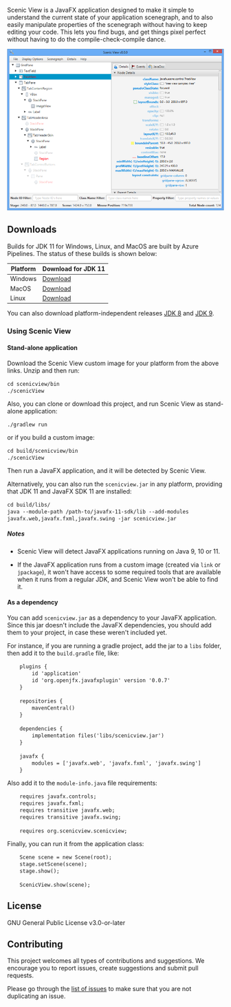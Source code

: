Scenic View is a JavaFX application designed to make it simple to understand the current state of your application scenegraph, and to also easily manipulate properties of the scenegraph without having to keep editing your code.
This lets you find bugs, and get things pixel perfect without having to do the compile-check-compile dance.

[![Scenic View Screenshot](screenshot.png)]()

## Downloads

Builds for JDK 11 for Windows, Linux, and MacOS are built by Azure Pipelines. The status of these builds is shown below:

| Platform | Download for JDK 11 |
|----------| ---------------------|
| Windows  | [Download](https://download.jonathangiles.net/downloads/scenic-view/scenicview-win.zip) |
| MacOS    | [Download](https://download.jonathangiles.net/downloads/scenic-view/scenicview-mac.zip) |
| Linux    | [Download](https://download.jonathangiles.net/downloads/scenic-view/scenicview-linux.zip) |

You can also download platform-independent releases [JDK 8](https://download.jonathangiles.net/downloads/scenic-view/scenic-view-8.7.0.zip) and [JDK 9](https://download.jonathangiles.net/downloads/scenic-view/scenic-view-9.0.0.zip).

### Using Scenic View

#### Stand-alone application

Download the Scenic View custom image for your platform from the above links. Unzip and then run:

	cd scenicview/bin
	./scenicView

Also, you can clone or download this project, and run Scenic View as stand-alone application:

	./gradlew run

or if you build a custom image:

	cd build/scenicview/bin
	./scenicView

Then run a JavaFX application, and it will be detected by Scenic View.

Alternatively, you can also run the `scenicview.jar` in any platform, providing that JDK 11 and JavaFX SDK 11 are installed:

	cd build/libs/
	java --module-path /path-to/javafx-11-sdk/lib --add-modules javafx.web,javafx.fxml,javafx.swing -jar scenicview.jar

##### Notes

- Scenic View will detect JavaFX applications running on Java 9, 10 or 11.

- If the JavaFX application runs from a custom image (created via `link` or `jpackage`), it won't
  have access to some required tools that are available when it runs from a regular JDK, and Scenic View won't be
  able to find it.

#### As a dependency

You can add `scenicview.jar` as a dependency to your JavaFX application. Since this jar doesn't include
the JavaFX dependencies, you should add them to your project, in case these weren't included yet.

For instance, if you are running a gradle project, add the jar to a `libs` folder, then add it to the `build.gradle` file, like:

        plugins {
            id 'application'
            id 'org.openjfx.javafxplugin' version '0.0.7'
        }

        repositories {
            mavenCentral()
        }

        dependencies {
            implementation files('libs/scenicview.jar')
        }

        javafx {
            modules = ['javafx.web', 'javafx.fxml', 'javafx.swing']
        }

Also add it to the `module-info.java` file requirements:

        requires javafx.controls;
        requires javafx.fxml;
        requires transitive javafx.web;
        requires transitive javafx.swing;

        requires org.scenicview.scenicview;

Finally, you can run it from the application class:

        Scene scene = new Scene(root);
        stage.setScene(scene);
        stage.show();
        
        ScenicView.show(scene);

## License

GNU General Public License v3.0-or-later

## Contributing

This project welcomes all types of contributions and suggestions.
We encourage you to report issues, create suggestions and submit pull requests.

Please go through the [list of issues](https://github.com/JonathanGiles/scenic-view/issues)
to make sure that you are not duplicating an issue.